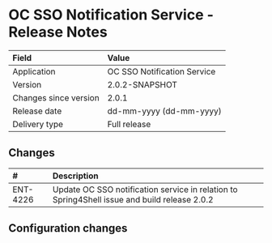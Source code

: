 # OC SSO Notification Service - Release Notes

| Field                     | Value                       |
|:------------------------- |:--------------------------- | 
| Application               | OC SSO Notification Service |
| Version                   | 2.0.2-SNAPSHOT              |
| Changes since version     | 2.0.1                       |
| Release date              | dd-mm-yyyy (dd-mm-yyyy)     |
| Delivery type             | Full release                |

## Changes
<!-- Please note only the stories should be added. -->

| #        | Description                                                                                  |
|:---------|:---------------------------------------------------------------------------------------------|
| ENT-4226 | Update OC SSO notification service in relation to Spring4Shell issue and build release 2.0.2 |


## Configuration changes
